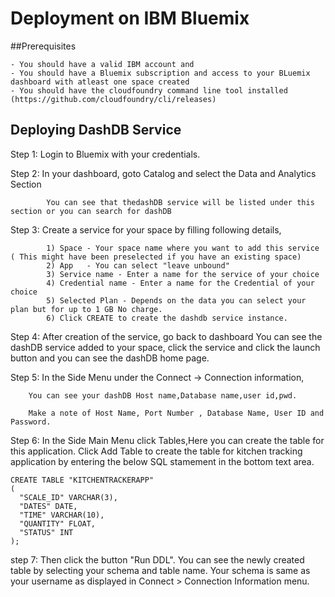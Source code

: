 # Deployment on IBM Bluemix

##Prerequisites

    - You should have a valid IBM account and 
    - You should have a Bluemix subscription and access to your BLuemix dashboard with atleast one space created
    - You should have the cloudfoundry command line tool installed
    (https://github.com/cloudfoundry/cli/releases)

## Deploying DashDB Service

Step 1: Login to Bluemix with your credentials.

Step 2: In your dashboard, goto Catalog and select the Data and Analytics Section
			
			You can see that thedashDB service will be listed under this section or you can search for dashDB 

Step 3: Create a service for your space by filling following details,
		
			1) Space - Your space name where you want to add this service ( This might have been preselected if you have an existing space)
    		2) App   - You can select "leave unbound"
			3) Service name - Enter a name for the service of your choice
			4) Credential name - Enter a name for the Credential of your choice
			5) Selected Plan - Depends on the data you can select your plan but for up to 1 GB No charge.
			6) Click CREATE to create the dashdb service instance.

Step 4: After creation of the service, go back to dashboard 
		You can see the dashDB service added to your space, click the service and click the launch button and you can see the dashDB home page.

Step 5: In the Side Menu under the Connect -> Connection information, 
		
		You can see your dashDB Host name,Database name,user id,pwd.

        Make a note of Host Name, Port Number , Database Name, User ID and Password.

Step 6: In the Side Main Menu click Tables,Here you can create the table for this application.
		Click Add Table to create the table for kitchen tracking application by entering the below SQL stamement in the bottom text area.
		
    CREATE TABLE "KITCHENTRACKERAPP" 
    (
      "SCALE_ID" VARCHAR(3),
      "DATES" DATE,
      "TIME" VARCHAR(10),
      "QUANTITY" FLOAT,
      "STATUS" INT 
    );



step 7: Then click the button "Run DDL".
		You can see the newly created table by selecting your schema and table name. Your schema is same as your username as displayed in Connect > Connection Information menu.
